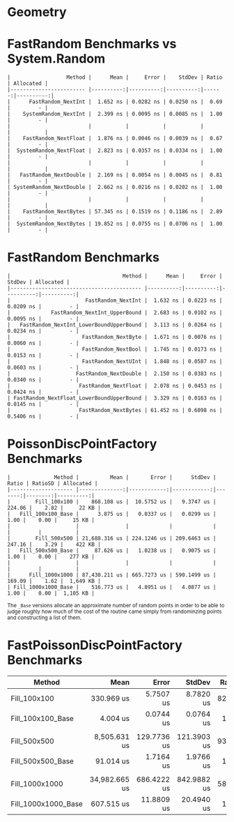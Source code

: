 # Geometry

# FastRandom Benchmarks vs System.Random
```
|                  Method |      Mean |     Error |    StdDev | Ratio | Allocated |
|------------------------ |----------:|----------:|----------:|------:|----------:|
|      FastRandom_NextInt |  1.652 ns | 0.0282 ns | 0.0250 ns |  0.69 |         - |
|    SystemRandom_NextInt |  2.399 ns | 0.0095 ns | 0.0085 ns |  1.00 |         - |
|                         |           |           |           |       |           |
|    FastRandom_NextFloat |  1.876 ns | 0.0046 ns | 0.0039 ns |  0.67 |         - |
|  SystemRandom_NextFloat |  2.823 ns | 0.0357 ns | 0.0334 ns |  1.00 |         - |
|                         |           |           |           |       |           |
|   FastRandom_NextDouble |  2.169 ns | 0.0054 ns | 0.0045 ns |  0.81 |         - |
| SystemRandom_NextDouble |  2.662 ns | 0.0216 ns | 0.0202 ns |  1.00 |         - |
|                         |           |           |           |       |           |
|    FastRandom_NextBytes | 57.345 ns | 0.1519 ns | 0.1186 ns |  2.89 |         - |
|  SystemRandom_NextBytes | 19.852 ns | 0.0755 ns | 0.0706 ns |  1.00 |         - |
```

# FastRandom Benchmarks
```
|                                    Method |      Mean |     Error |    StdDev | Allocated |
|------------------------------------------ |----------:|----------:|----------:|----------:|
|                        FastRandom_NextInt |  1.632 ns | 0.0223 ns | 0.0209 ns |         - |
|             FastRandom_NextInt_UpperBound |  2.683 ns | 0.0102 ns | 0.0095 ns |         - |
|   FastRandom_NextInt_LowerBoundUpperBound |  3.113 ns | 0.0264 ns | 0.0234 ns |         - |
|                       FastRandom_NextByte |  1.671 ns | 0.0076 ns | 0.0060 ns |         - |
|                       FastRandom_NextBool |  1.745 ns | 0.0173 ns | 0.0153 ns |         - |
|                       FastRandom_NextUInt |  1.848 ns | 0.0587 ns | 0.0603 ns |         - |
|                     FastRandom_NextDouble |  2.150 ns | 0.0383 ns | 0.0340 ns |         - |
|                      FastRandom_NextFloat |  2.078 ns | 0.0453 ns | 0.0424 ns |         - |
| FastRandom_NextFloat_LowerBoundUpperBound |  3.329 ns | 0.0163 ns | 0.0145 ns |         - |
|                      FastRandom_NextBytes | 61.452 ns | 0.6098 ns | 0.5406 ns |         - |
```

# PoissonDiscPointFactory Benchmarks
```
|              Method |          Mean |       Error |      StdDev |  Ratio | RatioSD | Allocated |
|-------------------- |--------------:|------------:|------------:|-------:|--------:|----------:|
|        Fill_100x100 |    868.108 us |  10.5752 us |   9.3747 us | 224.06 |    2.82 |     22 KB |
|   Fill_100x100_Base |      3.875 us |   0.0337 us |   0.0299 us |   1.00 |    0.00 |     15 KB |
|                     |               |             |             |        |         |           |
|        Fill_500x500 | 21,688.316 us | 224.1246 us | 209.6463 us | 247.16 |    3.29 |    422 KB |
|   Fill_500x500_Base |     87.626 us |   1.0238 us |   0.9075 us |   1.00 |    0.00 |    277 KB |
|                     |               |             |             |        |         |           |
|      Fill_1000x1000 | 87,430.211 us | 665.7273 us | 590.1499 us | 169.09 |    1.62 |  1,649 KB |
| Fill_1000x1000_Base |    516.773 us |   4.8951 us |   4.0877 us |   1.00 |    0.00 |  1,105 KB |
```
<sub>The `_Base` versions allocate an approximate number of random points in order to be able to judge roughly
how much of the cost of the routine came simply from randominzing points and constructing a list of them.<sub>

# FastPoissonDiscPointFactory Benchmarks
|              Method |          Mean |       Error |      StdDev | Ratio | RatioSD | Allocated |
|-------------------- |--------------:|------------:|------------:|------:|--------:|----------:|
|        Fill_100x100 |    330.969 us |   5.7507 us |   8.7820 us | 82.94 |    2.72 |     24 KB |
|   Fill_100x100_Base |      4.004 us |   0.0744 us |   0.0764 us |  1.00 |    0.00 |     15 KB |
|                     |               |             |             |       |         |           |
|        Fill_500x500 |  8,505.631 us | 129.7736 us | 121.3903 us | 93.58 |    2.59 |    473 KB |
|   Fill_500x500_Base |     91.014 us |   1.7164 us |   1.9766 us |  1.00 |    0.00 |    277 KB |
|                     |               |             |             |       |         |           |
|      Fill_1000x1000 | 34,982.665 us | 686.4222 us | 842.9882 us | 58.21 |    2.56 |  1,852 KB |
| Fill_1000x1000_Base |    607.515 us |  11.8809 us |  20.4940 us |  1.00 |    0.00 |  1,105 KB |